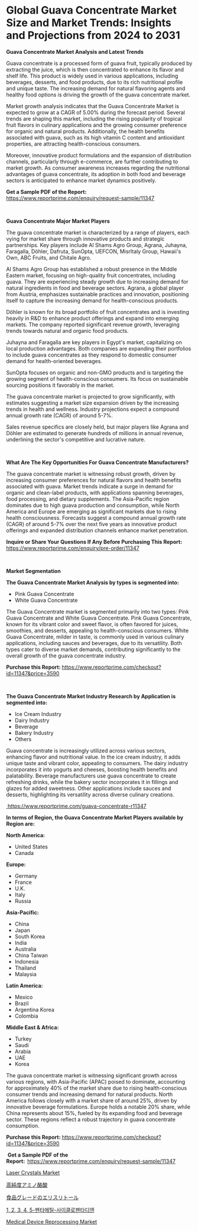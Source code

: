 <p><h1>Global Guava Concentrate Market Size and Market Trends: Insights and Projections from 2024 to 2031</h1></p><p><strong>Guava Concentrate Market Analysis and Latest Trends</strong></p>
<p><p>Guava concentrate is a processed form of guava fruit, typically produced by extracting the juice, which is then concentrated to enhance its flavor and shelf life. This product is widely used in various applications, including beverages, desserts, and food products, due to its rich nutritional profile and unique taste. The increasing demand for natural flavoring agents and healthy food options is driving the growth of the guava concentrate market.</p><p>Market growth analysis indicates that the Guava Concentrate Market is expected to grow at a CAGR of 5.00% during the forecast period. Several trends are shaping this market, including the rising popularity of tropical fruit flavors in culinary applications and the growing consumer preference for organic and natural products. Additionally, the health benefits associated with guava, such as its high vitamin C content and antioxidant properties, are attracting health-conscious consumers.</p><p>Moreover, innovative product formulations and the expansion of distribution channels, particularly through e-commerce, are further contributing to market growth. As consumer awareness increases regarding the nutritional advantages of guava concentrate, its adoption in both food and beverage sectors is anticipated to enhance market dynamics positively.</p></p>
<p><strong>Get a Sample PDF of the Report:&nbsp;</strong> <a href="https://www.reportprime.com/enquiry/request-sample/11347">https://www.reportprime.com/enquiry/request-sample/11347</a></p>
<p>&nbsp;</p>
<p><strong>Guava Concentrate Major Market Players</strong></p>
<p><p>The guava concentrate market is characterized by a range of players, each vying for market share through innovative products and strategic partnerships. Key players include Al Shams Agro Group, Agrana, Juhayna, Faragalla, Döhler, Dafruta, SunOpta, UEFCON, MisrItaly Group, Hawaii's Own, ABC Fruits, and Chitale Agro. </p><p>Al Shams Agro Group has established a robust presence in the Middle Eastern market, focusing on high-quality fruit concentrates, including guava. They are experiencing steady growth due to increasing demand for natural ingredients in food and beverage sectors. Agrana, a global player from Austria, emphasizes sustainable practices and innovation, positioning itself to capture the increasing demand for health-conscious products.</p><p>Döhler is known for its broad portfolio of fruit concentrates and is investing heavily in R&D to enhance product offerings and expand into emerging markets. The company reported significant revenue growth, leveraging trends towards natural and organic food products. </p><p>Juhayna and Faragalla are key players in Egypt's market, capitalizing on local production advantages. Both companies are expanding their portfolios to include guava concentrates as they respond to domestic consumer demand for health-oriented beverages.</p><p>SunOpta focuses on organic and non-GMO products and is targeting the growing segment of health-conscious consumers. Its focus on sustainable sourcing positions it favorably in the market.</p><p>The guava concentrate market is projected to grow significantly, with estimates suggesting a market size expansion driven by the increasing trends in health and wellness. Industry projections expect a compound annual growth rate (CAGR) of around 5-7%.</p><p>Sales revenue specifics are closely held, but major players like Agrana and Döhler are estimated to generate hundreds of millions in annual revenue, underlining the sector's competitive and lucrative nature.</p></p>
<p>&nbsp;</p>
<p><strong>What Are The Key Opportunities For Guava Concentrate Manufacturers?</strong></p>
<p><p>The guava concentrate market is witnessing robust growth, driven by increasing consumer preferences for natural flavors and health benefits associated with guava. Market trends indicate a surge in demand for organic and clean-label products, with applications spanning beverages, food processing, and dietary supplements. The Asia-Pacific region dominates due to high guava production and consumption, while North America and Europe are emerging as significant markets due to rising health consciousness. Forecasts suggest a compound annual growth rate (CAGR) of around 5-7% over the next five years as innovative product offerings and expanded distribution channels enhance market penetration.</p></p>
<p><strong>Inquire or Share Your Questions If Any Before Purchasing This Report:</strong> <a href="https://www.reportprime.com/enquiry/pre-order/11347">https://www.reportprime.com/enquiry/pre-order/11347</a></p>
<p>&nbsp;</p>
<p><strong>Market Segmentation</strong></p>
<p><strong>The Guava Concentrate Market Analysis by types is segmented into:</strong></p>
<p><ul><li>Pink Guava Concentrate</li><li>White Guava Concentrate</li></ul></p>
<p><p>The Guava Concentrate market is segmented primarily into two types: Pink Guava Concentrate and White Guava Concentrate. Pink Guava Concentrate, known for its vibrant color and sweet flavor, is often favored for juices, smoothies, and desserts, appealing to health-conscious consumers. White Guava Concentrate, milder in taste, is commonly used in various culinary applications, including sauces and beverages, due to its versatility. Both types cater to diverse market demands, contributing significantly to the overall growth of the guava concentrate industry.</p></p>
<p><strong>Purchase this Report:&nbsp;</strong><a href="https://www.reportprime.com/checkout?id=11347&price=3590">https://www.reportprime.com/checkout?id=11347&price=3590</a></p>
<p>&nbsp;</p>
<p><strong>The Guava Concentrate Market Industry Research by Application is segmented into:</strong></p>
<p><ul><li>Ice Cream Industry</li><li>Dairy Industry</li><li>Beverage</li><li>Bakery Industry</li><li>Others</li></ul></p>
<p><p>Guava concentrate is increasingly utilized across various sectors, enhancing flavor and nutritional value. In the ice cream industry, it adds unique taste and vibrant color, appealing to consumers. The dairy industry incorporates it into yogurts and cheeses, boosting health benefits and palatability. Beverage manufacturers use guava concentrate to create refreshing drinks, while the bakery sector incorporates it in fillings and glazes for added sweetness. Other applications include sauces and desserts, highlighting its versatility across diverse culinary creations.</p></p>
<p><a href="https://www.reportprime.com/guava-concentrate-r11347">&nbsp;https://www.reportprime.com/guava-concentrate-r11347</a></p>
<p><strong>In terms of Region, the Guava Concentrate Market Players available by Region are:</strong></p>
<p>
    <p> <strong> North America: </strong>
        <ul>
            <li>United States</li>
            <li>Canada</li>
        </ul>
        </p> 
    <p> <strong> Europe: </strong>
        <ul>
            <li>Germany</li>
            <li>France</li>
            <li>U.K.</li>
            <li>Italy</li>
            <li>Russia</li>
        </ul>
        </p> 
    <p> <strong> Asia-Pacific: </strong>
        <ul>
            <li>China</li>
            <li>Japan</li>
            <li>South Korea</li>
            <li>India</li>
            <li>Australia</li>
            <li>China Taiwan</li>
            <li>Indonesia</li>
            <li>Thailand</li>
            <li>Malaysia</li>
        </ul>
        </p> 
    <p> <strong> Latin America: </strong>
        <ul>
            <li>Mexico</li>
            <li>Brazil</li>
            <li>Argentina Korea</li>
            <li>Colombia</li>
        </ul>
        </p> 
    <p> <strong> Middle East & Africa: </strong>
        <ul>
            <li>Turkey</li>
            <li>Saudi</li>
            <li>Arabia</li>
            <li>UAE</li>
            <li>Korea</li>
        </ul>
    </p>
    </p>
<p><p>The guava concentrate market is witnessing significant growth across various regions, with Asia-Pacific (APAC) poised to dominate, accounting for approximately 40% of the market share due to rising health-conscious consumer trends and increasing demand for natural products. North America follows closely with a market share of around 25%, driven by innovative beverage formulations. Europe holds a notable 20% share, while China represents about 15%, fueled by its expanding food and beverage sector. These regions reflect a robust trajectory in guava concentrate consumption.</p></p>
<p><strong>Purchase this Report: </strong><a href="https://www.reportprime.com/checkout?id=11347&price=3590">https://www.reportprime.com/checkout?id=11347&price=3590</a></p>
<p>&nbsp;<strong>Get a Sample PDF of the Report:&nbsp;&nbsp;</strong><a href="https://www.reportprime.com/enquiry/request-sample/11347">https://www.reportprime.com/enquiry/request-sample/11347</a></p>
<p><strong></strong></p>
<p><p><a href="https://github.com/AKSHATREPORTPRIME/Market-Research-Report-List-6/blob/main/laser-crystals-market.md">Laser Crystals Market</a></p><p><a href="https://medium.com/@monserrateklfnsch/high-purity-aminobutyric-acid-market-%E3%81%AF-%E3%82%B3%E3%82%B9%E3%83%88%E7%AE%A1%E7%90%86%E3%81%A8%E5%8A%B9%E7%8E%87%E5%90%91%E4%B8%8A%E3%82%92%E5%84%AA%E5%85%88%E3%81%97%E3%81%BE%E3%81%99-%E3%81%95%E3%82%89%E3%81%AB-%E5%A0%B1%E5%91%8A%E6%9B%B8%E3%81%AF%E5%B8%82%E5%A0%B4%E3%81%AE%E9%9C%80%E8%A6%81%E9%9D%A2%E3%81%A8%E4%BE%9B%E7%B5%A6%E9%9D%A2%E3%81%AE%E4%B8%A1%E6%96%B9%E3%82%92%E3%82%AB%E3%83%90%E3%83%BC%E3%81%97%E3%81%A6%E3%81%84%E3%81%BE%E3%81%99-high-de34aa1200aa">高純度アミノ酪酸</a></p><p><a href="https://medium.com/@monserrateklfnsch/food-grade-erythritol-market-%E3%81%AF-%E3%82%B3%E3%82%B9%E3%83%88%E7%AE%A1%E7%90%86%E3%81%A8%E5%8A%B9%E7%8E%87%E5%90%91%E4%B8%8A%E3%82%92%E5%84%AA%E5%85%88%E3%81%97%E3%81%BE%E3%81%99-%E3%81%95%E3%82%89%E3%81%AB-%E5%A0%B1%E5%91%8A%E6%9B%B8%E3%81%AF%E5%B8%82%E5%A0%B4%E3%81%AE%E9%9C%80%E8%A6%81%E9%9D%A2%E3%81%A8%E4%BE%9B%E7%B5%A6%E9%9D%A2%E3%81%AE%E4%B8%A1%E6%96%B9%E3%82%92%E3%82%AB%E3%83%90%E3%83%BC%E3%81%97%E3%81%A6%E3%81%84%E3%81%BE%E3%81%99-food-grade-a231b74df1c8">食品グレードのエリスリトール</a></p><p><a href="https://medium.com/@brendanmata77/1-2-3-4-5-pentamethyl-cyclopentadiene-market-%EC%9D%98-%EA%B8%80%EB%A1%9C%EB%B2%8C-%EC%8B%9C%EC%9E%A5-%EA%B0%9C%EC%9A%94%EB%8A%94-%EC%A0%84-%EC%84%B8%EA%B3%84-%EB%B0%8F-%EC%A3%BC%EC%9A%94-%EC%8B%9C%EC%9E%A5%EC%9D%98-%EC%82%B0%EC%97%85%EC%97%90-%EC%98%81%ED%96%A5%EC%9D%84-%EB%AF%B8%EC%B9%98%EB%8A%94-%EC%A3%BC%EC%9A%94-%ED%8A%B8%EB%A0%8C%EB%93%9C%EC%97%90-f0281058c8d8">1, 2, 3, 4, 5-펜타메틸-사이클로펜타디엔</a></p><p><a href="https://www.linkedin.com/pulse/medical-device-reprocessing-market-outlook-complete-industry-analysis-etdvc?trackingId=iyNZw7%2BhS4y3XPQcS5gW8w%3D%3D">Medical Device Reprocessing Market</a></p></p>